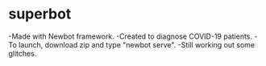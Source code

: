 # superbot


-Made with Newbot framework.
-Created to diagnose COVID-19 patients.
-To launch, download zip and type "newbot serve".
-Still working out some glitches.

